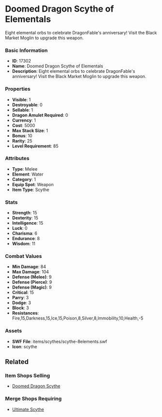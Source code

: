 # Doomed Dragon Scythe of Elementals

Eight elemental orbs to celebrate DragonFable's anniversary! Visit the Black Market Moglin to upgrade this weapon.

### Basic Information

- **ID**: 17302
- **Name**: Doomed Dragon Scythe of Elementals
- **Description**: Eight elemental orbs to celebrate DragonFable&#039;s anniversary! Visit the Black Market Moglin to upgrade this weapon.

### Properties

- **Visible**: 1
- **Destroyable**: 0
- **Sellable**: 1
- **Dragon Amulet Required**: 0
- **Currency**: 1
- **Cost**: 5000
- **Max Stack Size**: 1
- **Bonus**: 10
- **Rarity**: 25
- **Level Requirement**: 85

### Attributes

- **Type**: Melee
- **Element**: Water
- **Category**: 1
- **Equip Spot**: Weapon
- **Item Type**: Scythe

### Stats

- **Strength**: 15
- **Dexterity**: 15
- **Intelligence**: 15
- **Luck**: 0
- **Charisma**: 6
- **Endurance**: 8
- **Wisdom**: 11

### Combat Values

- **Min Damage**: 84
- **Max Damage**: 104
- **Defense (Melee)**: 9
- **Defense (Pierce)**: 9
- **Defense (Magic)**: 9
- **Critical**: 15
- **Parry**: 3
- **Dodge**: 3
- **Block**: 3
- **Resistances**: Fire,15,Darkness,15,Ice,15,Poison,8,Silver,8,Immobility,10,Health,-5

### Assets

- **SWF File**: items/scythes/scythe-8elements.swf
- **Icon**: scythe

## Related

### Item Shops Selling

- [Doomed Dragon Scythe](../item-shops/505-doomed-dragon-scythe.md)

### Merge Shops Requiring

- [Ultimate Scythe](../merge-shops/140-ultimate-scythe.md)

